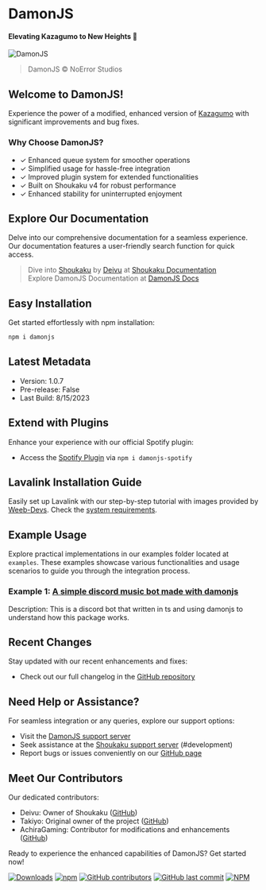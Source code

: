 # DamonJS
#### Elevating Kazagumo to New Heights 🚀

![DamonJS](https://gcdnb.pbrd.co/images/0HWqipcj64ef.jpg?o=1)
> DamonJS © NoError Studios

## Welcome to DamonJS!
Experience the power of a modified, enhanced version of [Kazagumo](https://github.com/Takiyo0/Kazagumo) with significant improvements and bug fixes.

### Why Choose DamonJS?
- ✓ Enhanced queue system for smoother operations
- ✓ Simplified usage for hassle-free integration
- ✓ Improved plugin system for extended functionalities
- ✓ Built on Shoukaku v4 for robust performance
- ✓ Enhanced stability for uninterrupted enjoyment

## Explore Our Documentation
Delve into our comprehensive documentation for a seamless experience. Our documentation features a user-friendly search function for quick access.
> Dive into [Shoukaku](https://github.com/Deivu/Shoukaku) by [Deivu](https://github.com/Deivu) at [Shoukaku Documentation](https://deivu.github.io/Shoukaku)  
> Explore DamonJS Documentation at [DamonJS Docs](https://achiragaming.github.io/damonjs/)

## Easy Installation
Get started effortlessly with npm installation:
```bash
npm i damonjs
```

## Latest Metadata
- Version: 1.0.7
- Pre-release: False  
- Last Build: 8/15/2023 

## Extend with Plugins
Enhance your experience with our official Spotify plugin:
- Access the [Spotify Plugin](https://npmjs.com/package/damonjs-spotify) via `npm i damonjs-spotify`

## Lavalink Installation Guide
Easily set up Lavalink with our step-by-step tutorial with images provided by [Weeb-Devs](https://github.com/Weeb-Devs/Laffey/blob/main/readme/LAVALINK_INSTALLATION.md). Check the [system requirements](https://github.com/freyacodes/Lavalink#requirements).

## Example Usage
Explore practical implementations in our examples folder located at `examples`. These examples showcase various functionalities and usage scenarios to guide you through the integration process.

### Example 1: [A simple discord music bot made with damonjs](examples/bot.ts)
Description: This is a discord bot that written in ts and using damonjs to understand how this package works.

## Recent Changes
Stay updated with our recent enhancements and fixes:
- Check out our full changelog in the [GitHub repository](https://github.com/achiragaming/damonjs/releases)

## Need Help or Assistance?
For seamless integration or any queries, explore our support options:
- Visit the [DamonJS support server](https://discord.gg/noerror)
- Seek assistance at the [Shoukaku support server](https://discord.gg/FVqbtGu) (#development)
- Report bugs or issues conveniently on our [GitHub page](https://github.com/achiragaming/damonjs/issues/new/choose)

## Meet Our Contributors
Our dedicated contributors:
- Deivu: Owner of Shoukaku ([GitHub](https://github.com/Deivu))
- Takiyo: Original owner of the project ([GitHub](https://github.com/Takiyo0))
- AchiraGaming: Contributor for modifications and enhancements ([GitHub](https://github.com/achiragaming))

Ready to experience the enhanced capabilities of DamonJS? Get started now!

[![Downloads](https://img.shields.io/npm/dm/damonjs)](https://www.npmjs.com/package/damonjs) [![npm](https://img.shields.io/npm/v/damonjs)](https://www.npmjs.com/package/damonjs) [![GitHub contributors](https://img.shields.io/github/contributors/achiragaming/damonjs)](https://github.com/achiragaming/damonjs/graphs/contributors) [![GitHub last commit](https://img.shields.io/github/last-commit/achiragaming/damonjs)](https://github.com/achiragaming/damonjs/commits/main) [![NPM](https://img.shields.io/npm/l/damonjs)](https://www.npmjs.com/package/damonjs)
